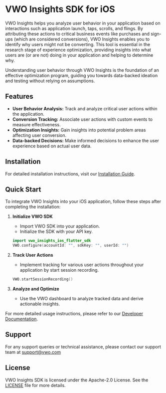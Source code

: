 # VWO Insights SDK for iOS

VWO Insights helps you analyze user behavior in your application based on interactions such as application launch, taps, scrolls, and flings. By attributing these actions to critical business events like purchases and sign-ups (which are considered conversions), VWO Insights enables you to identify why users might not be converting. This tool is essential in the research stage of experience optimization, providing insights into what users are (or are not) doing in your application and helping to determine why.

Understanding user behavior through VWO Insights is the foundation of an effective optimization program, guiding you towards data-backed ideation and testing without relying on assumptions.

## Features

- **User Behavior Analysis:** Track and analyze critical user actions within the application.
- **Conversion Tracking:** Associate user actions with custom events to measure effectiveness.
- **Optimization Insights:** Gain insights into potential problem areas affecting user conversion.
- **Data-backed Decisions:** Make informed decisions to enhance the user experience based on actual user data.

## Installation

For detailed installation instructions, visit our [Installation Guide](https://developers.vwo.com/reference/mobile-insights-ios-installation).

## Quick Start

To integrate VWO Insights into your iOS application, follow these steps after completing the installation:

1. **Initialize VWO SDK**
   - Import VWO SDK into your application.
   - Initialize the SDK with your API key.

   ```swift
   import vwo_insights_ios_flutter_sdk
   VWO.configure(accountId: "", sdkKey: "", userId: "")
   ```
   
2. **Track User Actions**
   - Implement tracking for various user actions throughout your application by start session recording.

   ```swift
   VWO.startSessionRecording()
   ```
3. **Analyze and Optimize**
   - Use the VWO dashboard to analyze tracked data and derive actionable insights.
   
   
For more detailed usage instructions, please refer to our [Developer Documentation](https://developers.vwo.com/reference/mobile-insights-introduction).

## Support
For any support queries or technical assistance, please contact our support team at [support@vwo.com](mailto:support@vwo.com)

## License
VWO Insights SDK is licensed under the Apache-2.0 License. See the [LICENSE](https://github.com/wingify/vwo-insights-ios-flutter-sdk/blob/main/LICENSE) file for more details.

